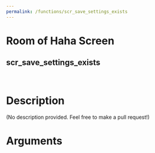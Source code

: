 ```yaml
---
permalink: /functions/scr_save_settings_exists
---
```

# Room of Haha Screen  
## scr_save_settings_exists  
&nbsp;  
# Description  
(No description provided. Feel free to make a pull request!) 
&nbsp;  
# Arguments


